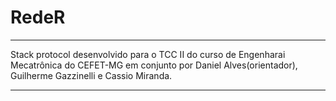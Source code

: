 # RedeR

___________________________________________
Stack protocol desenvolvido para o TCC II do curso de Engenharai Mecatrônica do CEFET-MG em conjunto por Daniel Alves(orientador), Guilherme Gazzinelli e Cassio Miranda.
________________________________________________
